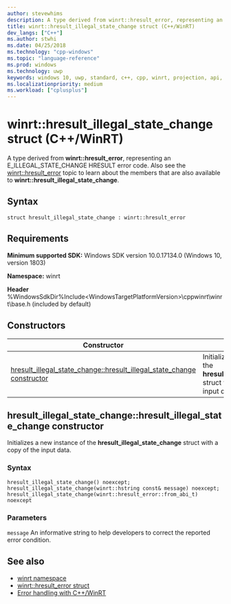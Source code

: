 ```yaml
---
author: stevewhims
description: A type derived from winrt::hresult_error, representing an E_ILLEGAL_STATE_CHANGE HRESULT error code.
title: winrt::hresult_illegal_state_change struct (C++/WinRT)
dev_langs: ["C++"]
ms.author: stwhi
ms.date: 04/25/2018
ms.technology: "cpp-windows"
ms.topic: "language-reference"
ms.prod: windows
ms.technology: uwp
keywords: windows 10, uwp, standard, c++, cpp, winrt, projection, api, reference, hresult, error, code, E_ILLEGAL_STATE_CHANGE
ms.localizationpriority: medium
ms.workload: ["cplusplus"]
---
```


# winrt::hresult_illegal_state_change struct (C++/WinRT)
A type derived from **winrt::hresult_error**, representing an E_ILLEGAL_STATE_CHANGE HRESULT error code. Also see the [winrt::hresult_error](hresult-error.md) topic to learn about the members that are also available to **winrt::hresult_illegal_state_change**.

## Syntax
```cppwinrt
struct hresult_illegal_state_change : winrt::hresult_error
```

## Requirements
**Minimum supported SDK:** Windows SDK version 10.0.17134.0 (Windows 10, version 1803)

**Namespace:** winrt

**Header** %WindowsSdkDir%Include\<WindowsTargetPlatformVersion>\cppwinrt\winrt\base.h (included by default)

## Constructors
|Constructor|Description|
|------------|-----------------|
|[hresult_illegal_state_change::hresult_illegal_state_change constructor](#hresultillegalstatechangehresultillegalstatechange-constructor)|Initializes a new instance of the **hresult_illegal_state_change** struct with a copy of the input data.|

## hresult_illegal_state_change::hresult_illegal_state_change constructor
Initializes a new instance of the **hresult_illegal_state_change** struct with a copy of the input data.

### Syntax
```cppwinrt
hresult_illegal_state_change() noexcept;
hresult_illegal_state_change(winrt::hstring const& message) noexcept;
hresult_illegal_state_change(winrt::hresult_error::from_abi_t) noexcept
```

### Parameters
`message`
An informative string to help developers to correct the reported error condition.

## See also 
* [winrt namespace](../winrt.md)
* [winrt::hresult_error struct](hresult-error.md)
* [Error handling with C++/WinRT](/windows/uwp/cpp-and-winrt-apis/error-handling)
